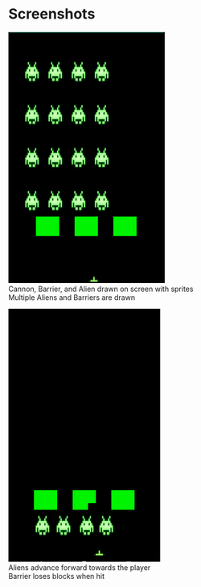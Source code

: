 # Screenshots
![](https://github.com/ecs160ss12019/Wethebest/blob/master/Sprint2/Screenshots/screenshot1.png)  
Cannon, Barrier, and Alien drawn on screen with sprites  
Multiple Aliens and Barriers are drawn  

![](https://github.com/ecs160ss12019/Wethebest/blob/master/Sprint2/Screenshots/screenshot2.png)  
Aliens advance forward towards the player  
Barrier loses blocks when hit  
